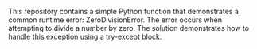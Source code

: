This repository contains a simple Python function that demonstrates a common runtime error: ZeroDivisionError. The error occurs when attempting to divide a number by zero. The solution demonstrates how to handle this exception using a try-except block.